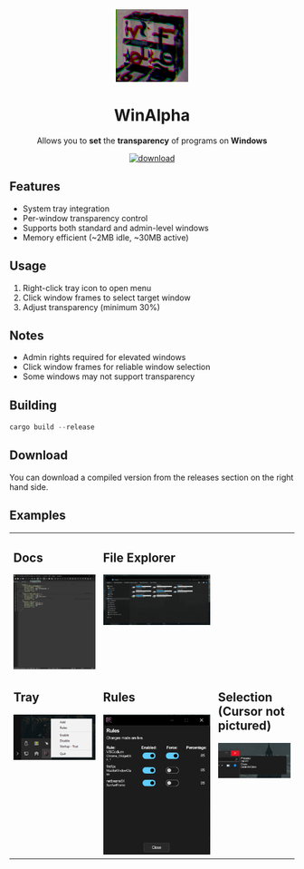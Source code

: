 <div align="center">
 <img src="./icons/app-icon.png" alt="WinAlpha Logo" width="128" height="128">

# WinAlpha

Allows you to **set** the **transparency** of programs on **Windows**

<a href="https://github.com/tadghh/transparent-windows/releases/tag/v1.2.8">
<img alt="download" src="https://img.shields.io/badge/Download-%3E-brightgreen">
</a>
</div>

## Features

- System tray integration
- Per-window transparency control
- Supports both standard and admin-level windows
- Memory efficient (~2MB idle, ~30MB active)

## Usage

1. Right-click tray icon to open menu
2. Click window frames to select target window
3. Adjust transparency (minimum 30%)

## Notes

- Admin rights required for elevated windows
- Click window frames for reliable window selection
- Some windows may not support transparency

## Building

```rust
cargo build --release
```
## Download
You can download a compiled version from the releases section on the right hand side.

## Examples

<table>
  <tr>
    <td style="vertical-align: top">
      <h2>Docs</h2>
      <img src="./examples/docs.png"/>
    </td>
    <td style="vertical-align: top">
      <h2>File Explorer</h2>
      <img src="./examples/file-explorer.png"/>
    </td>
  </tr>
  <tr>
    <td style="vertical-align: top">
      <h2>Tray</h2>
      <img src="./examples/tray.png"/>
    </td>
    <td style="vertical-align: top">
      <h2>Rules</h2>
      <img src="./examples/rules.png"/>
    </td>
    <td style="vertical-align: top">
      <h2>Selection (Cursor not pictured)</h2>
      <img src="./examples/selection.png"/>
    </td>
  </tr>
</table>
